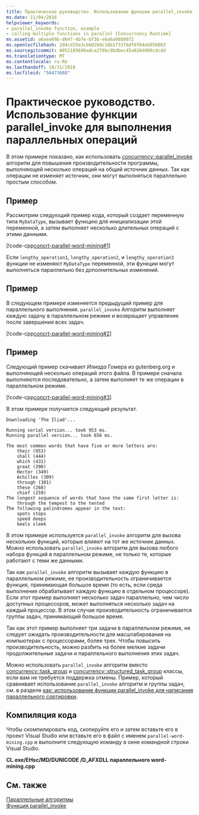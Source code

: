 ```yaml
---
title: Практическое руководство. Использование функции parallel_invoke для выполнения параллельных операций
ms.date: 11/04/2016
helpviewer_keywords:
- parallel_invoke function, example
- calling multiple functions in parallel [Concurrency Runtime]
ms.assetid: a6aea69b-d647-4b7e-bf3b-e6a6a9880072
ms.openlocfilehash: 2d4cd19a3cbb02b9c18b1733f8df6f64eb956803
ms.sourcegitcommit: 6052185696adca270bc9bdbec45a626dd89cdcdd
ms.translationtype: MT
ms.contentlocale: ru-RU
ms.lasthandoff: 10/31/2018
ms.locfileid: "50473688"
---
```

# <a name="how-to-use-parallelinvoke-to-execute-parallel-operations"></a>Практическое руководство. Использование функции parallel_invoke для выполнения параллельных операций

В этом примере показано, как использовать [concurrency::parallel_invoke](reference/concurrency-namespace-functions.md#parallel_invoke) алгоритм для повышения производительности программы, выполняющей несколько операций на общий источник данных. Так как операции не изменяет источник, они могут выполняться параллельно простым способом.

## <a name="example"></a>Пример

Рассмотрим следующий пример кода, который создает переменную типа `MyDataType`, вызывает функцию для инициализации этой переменной, а затем выполняет несколько длительных операций с этими данными.

[!code-cpp[concrt-parallel-word-mining#1](../../parallel/concrt/codesnippet/cpp/how-to-use-parallel-invoke-to-execute-parallel-operations_1.cpp)]

Если `lengthy_operation1`, `lengthy_operation2`, и `lengthy_operation3` функции не изменяют `MyDataType` переменной, эти функции могут выполняться параллельно без дополнительных изменений.

## <a name="example"></a>Пример

В следующем примере изменяется предыдущий пример для параллельного выполнения. `parallel_invoke` Алгоритм выполняет каждую задачу в параллельном режиме и возвращает управление после завершения всех задач.

[!code-cpp[concrt-parallel-word-mining#2](../../parallel/concrt/codesnippet/cpp/how-to-use-parallel-invoke-to-execute-parallel-operations_2.cpp)]

## <a name="example"></a>Пример

Следующий пример скачивает *Илиада* Гомера из gutenberg.org и выполняющей несколько операций этого файла. В примере сначала выполняются последовательно, а затем выполняет те же операции в параллельном режиме.

[!code-cpp[concrt-parallel-word-mining#3](../../parallel/concrt/codesnippet/cpp/how-to-use-parallel-invoke-to-execute-parallel-operations_3.cpp)]

В этом примере получается следующий результат.

```Output
Downloading 'The Iliad'...

Running serial version... took 953 ms.
Running parallel version... took 656 ms.

The most common words that have five or more letters are:
    their (953)
    shall (444)
    which (431)
    great (398)
    Hector (349)
    Achilles (309)
    through (301)
    these (268)
    chief (259)
The longest sequence of words that have the same first letter is:
    through the tempest to the tented
The following palindromes appear in the text:
    spots stops
    speed deeps
    keels sleek
```

В этом примере используется `parallel_invoke` алгоритм для вызова нескольких функций, которые влияют на тот же источник данных. Можно использовать `parallel_invoke` алгоритм для вызова любого набора функций в параллельном режиме, не только те, которые работают с теми же данными.

Так как `parallel_invoke` алгоритм вызывает каждую функцию в параллельном режиме, ее производительность ограничивается функция, принимающая большое время (то есть, если среда выполнения обрабатывает каждую функцию в отдельном процессоре). Если этот пример выполняет несколько задач параллельно, чем число доступных процессоров, может выполняться несколько задач на каждый процессор. В этом случае производительность ограничивается группы задач, принимающий большое время.

Так как этот пример выполняет три задачи в параллельном режиме, не следует ожидать производительности для масштабирования на компьютерах с процессорами, более трех. Чтобы повысить производительность, можно разбить на более мелкие задачи продолжительные задачи и параллельного выполнения этих задач.

Можно использовать `parallel_invoke` алгоритм вместо [concurrency::task_group](reference/task-group-class.md) и [concurrency::structured_task_group](../../parallel/concrt/reference/structured-task-group-class.md) классы, если вам не требуется поддержка отмены. Пример, который сравнивает использование `parallel_invoke` алгоритм и группы задач, см. в разделе [как: использование функции parallel_invoke для написания параллельного сортировки](../../parallel/concrt/how-to-use-parallel-invoke-to-write-a-parallel-sort-routine.md).

## <a name="compiling-the-code"></a>Компиляция кода

Чтобы скомпилировать код, скопируйте его и затем вставьте его в проект Visual Studio или вставьте его в файл с именем `parallel-word-mining.cpp` и выполните следующую команду в окне командной строки Visual Studio.

**CL.exe/EHsc/MD/DUNICODE /D_AFXDLL параллельного word-mining.cpp**

## <a name="see-also"></a>См. также

[Параллельные алгоритмы](../../parallel/concrt/parallel-algorithms.md)<br/>
[Функция parallel_invoke](reference/concurrency-namespace-functions.md#parallel_invoke)

